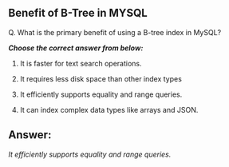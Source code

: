 ## Benefit of B-Tree in MYSQL

Q. What is the primary benefit of using a B-tree index in MySQL?

***Choose the correct answer from below:***
  
  1. It is faster for text search operations.

  2. It requires less disk space than other index types
  
  3. It efficiently supports equality and range queries.

  4. It can index complex data types like arrays and JSON.

## Answer:
*It efficiently supports equality and range queries.*
